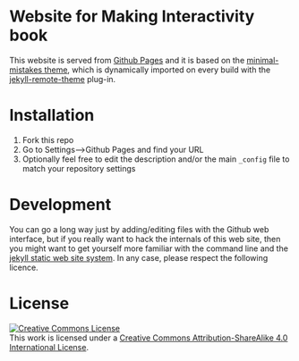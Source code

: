 # Website for Making Interactivity book

This website is served from [Github Pages](https://pages.github.com/) and it is based on the [minimal-mistakes theme](https://github.com/mmistakes/minimal-mistakes), which is dynamically imported on every build with the [jekyll-remote-theme](https://github.com/benbalter/jekyll-remote-theme) plug-in.

# Installation

1. Fork this repo
2. Go to Settings-->Github Pages and find your URL
3. Optionally feel free to edit the description and/or the main `_config` file to match your repository settings

# Development

You can go a long way just by adding/editing files with the Github web interface, but if you really want to hack the internals of this web site, then you might want to get yourself more familiar with the command line and the [jekyll static web site system](https://jekyllrb.com/). In any case, please respect the following licence.

# License

<a rel="license" href="http://creativecommons.org/licenses/by-sa/4.0/"><img alt="Creative Commons License" style="border-width:0" src="https://i.creativecommons.org/l/by-sa/4.0/80x15.png" /></a><br />This work is licensed under a <a rel="license" href="http://creativecommons.org/licenses/by-sa/4.0/">Creative Commons Attribution-ShareAlike 4.0 International License</a>.
